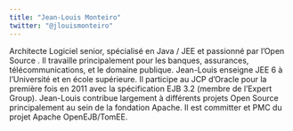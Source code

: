 ```yaml
---
title: "Jean-Louis Monteiro"
twitter: "@jlouismonteiro"
---
```


Architecte Logiciel senior, spécialisé en Java / JEE et passionné par
l’Open Source . Il travaille principalement pour les banques,
assurances, télécommunications, et le domaine publique. Jean-Louis
enseigne JEE 6 à l’Université et en école supérieure. Il participe au
JCP d’Oracle pour la première fois en 2011 avec la spécification EJB 3.2
(membre de l’Expert Group). Jean-Louis contribue largement à différents
projets Open Source principalement au sein de la fondation Apache. Il
est committer et PMC du projet Apache OpenEJB/TomEE.
